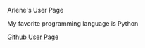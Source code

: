 Arlene's User Page

My favorite programming language is Python

[Github User Page](https://arlenecse.github.io/arlene-github-user-page/)

